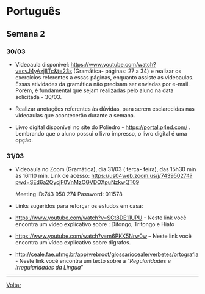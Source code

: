 # Português

## Semana 2

### 30/03

* Videoaula disponível: <https://www.youtube.com/watch?v=cvJ4yAzj8Tc&t=23s> (Gramática- páginas: 27 a 34) e realizar os 
exercícios referentes a essas páginas, enquanto assiste as videoaulas. Essas atividades da gramática não precisam ser 
enviadas por e-mail. Porém, é fundamental que sejam realizadas pelo aluno na data solicitada - 30/03. 

* Realizar anotações referentes às dúvidas, para serem esclarecidas nas videoaulas que acontecerão durante a semana.

* Livro digital disponível no site do Poliedro - <https://portal.p4ed.com/> . Lembrando que o aluno possui o livro 
impresso, o livro digital é uma opção.

### 31/03

* Videoaula no Zoom (Gramática), dia 31/03 ( terça- feira), das 15h30 min às 16h10
min.
Link de acesso: <https://us04web.zoom.us/j/743950274?pwd=SEd6a2QycjF0VnMzOGVDOXpuNzkwQT09>


    Meeting ID:743 950 274
    Password: 011578
 
* Links sugeridos para reforçar os estudos em casa:

* <https://www.youtube.com/watch?v=SCt8DE11UPU> - Neste link você encontra um vídeo
explicativo sobre : Ditongo, Tritongo e Hiato

* <https://www.youtube.com/watch?v=m6PKX5Nrw0w> – Neste link você encontra um vídeo
explicativo sobre dígrafos.

* <http://ceale.fae.ufmg.br/app/webroot/glossarioceale/verbetes/ortografia> - Neste link você
encontra um texto sobre a “*Regularidades e irregularidades da Língua*”


---
[Voltar](../index.md)
